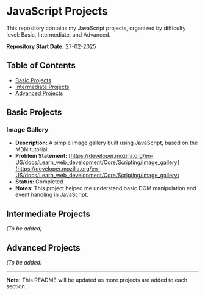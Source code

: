 # JavaScript Projects

This repository contains my JavaScript projects, organized by difficulty level: Basic, Intermediate, and Advanced.

**Repository Start Date:** 27-02-2025

## Table of Contents

- [Basic Projects](#basic-projects)
- [Intermediate Projects](#intermediate-projects)
- [Advanced Projects](#advanced-projects)

## Basic Projects

### Image Gallery

-   **Description:** A simple image gallery built using JavaScript, based on the MDN tutorial.
-   **Problem Statement:** [https://developer.mozilla.org/en-US/docs/Learn_web_development/Core/Scripting/Image_gallery](https://developer.mozilla.org/en-US/docs/Learn_web_development/Core/Scripting/Image_gallery)
-   **Status:** Completed
-   **Notes:** This project helped me understand basic DOM manipulation and event handling in JavaScript.

## Intermediate Projects

*(To be added)*

## Advanced Projects

*(To be added)*

---

**Note:** This README will be updated as more projects are added to each section.
